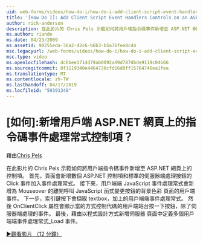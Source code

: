 ```yaml
---
uid: web-forms/videos/how-do-i/how-do-i-add-client-script-event-handlers-controls-on-an-aspnet-page
title: '[How Do I]: Add Client Script Event Handlers Controls on an ASP.NET Page? | Microsoft Docs'
author: rick-anderson
description: 在此影片的 Chris Pels 示範如何將用戶端指令碼事件新增至 ASP.NET 網頁上的控制項。 首先，數個 ASP.NET 控制項新增至頁面和 e...
ms.author: riande
ms.date: 04/23/2009
ms.assetid: 90255eda-36a2-42c6-b6b3-b5a76fee8c44
msc.legacyurl: /web-forms/videos/how-do-i/how-do-i-add-client-script-event-handlers-controls-on-an-aspnet-page
msc.type: video
ms.openlocfilehash: dc6bee1714d79ab0092a49d787dbde9119c04b66
ms.sourcegitcommit: 0f1119340e4464720cfd16d0ff15764746ea1fea
ms.translationtype: MT
ms.contentlocale: zh-TW
ms.lasthandoff: 04/17/2019
ms.locfileid: "59391348"
---
```

# <a name="how-do-i-add-client-script-event-handlers-controls-on-an-aspnet-page"></a>[如何]:新增用戶端 ASP.NET 網頁上的指令碼事件處理常式控制項？

藉由[Chris Pels](https://twitter.com/chrispels)

在此影片的 Chris Pels 示範如何將用戶端指令碼事件新增至 ASP.NET 網頁上的控制項。 首先，頁面會新增數個 ASP.NET 控制項和標準的伺服器端處理按鈕的 Click 事件加入事件處理常式。 接下來，用戶端端 JavaScript 事件處理常式會新增為 Mouseover 的離開呼叫 JavaScript 函式變更按鈕的背景色彩 頁面的用戶端事件。 下一步，索引鍵按下會擷取 textbox，加上的用戶端端事件處理常式。 然後 OnClientClick 屬性會顯示當的方式控制代碼的用戶端站台按一下按鈕，除了伺服器端處理的事件。 最後，藉由以程式設計方式新增伺服器 頁面中定義多個用戶端端事件處理常式\_Load 事件。

[&#9654;觀看影片 （12 分鐘）](https://channel9.msdn.com/Blogs/ASP-NET-Site-Videos/how-do-i-add-client-script-event-handlers-controls-on-an-aspnet-page)
